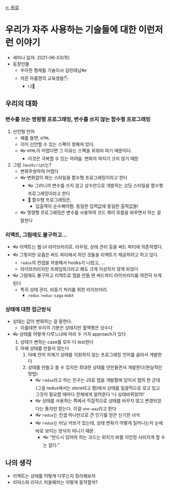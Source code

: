 [← 뒤로](./README.md)

# 우리가 자주 사용하는 기술들에 대한 이런저런 이야기

- 세미나 일자: 2021-06-03(목)
- 등장인물
    - 우아한 형제들 기술이사 김민태님👓
    - 아흔 아홉명의 교육생들🖐
        - 나🥎

## 우리의 대화

### 변수를 쓰는 명령형 프로그래밍, 변수를 쓰지 않는 함수형 프로그래밍
1. 선언형 언어
    - 예를 들면, `HTML`
    - 이미 선언할 수 있는 스펙이 정해져 있다. 
    - 👓 `HTML`이 어렵다면 그 이유는 스펙을 외워야 하기 때문이다.
        - 이것은 극복할 수 있는 어려움. 변화의 여지가 크지 않기 때문
2. 그럼 `JavaScript`는? 
    - 변화무쌍하여 어렵다
    - 👓 변화없이 짜는 스타일을 함수형 프로그래밍이라고 한다
        - 👓 그러니까 변수를 쓰지 않고 상수만으로 개발하는 코딩 스타일을 함수형 프로그래밍이라고 한다
        - 🥎 함수형 프로그래밍은,
            - 입출력이 순수해야함: 동일한 입력값에 동일한 출력값을!
    - 👓 명령형 프로그래밍은 변수를 사용하여 코드 제어 흐름을 바꾸면서 하는 걸 말한다


### 리액트, 그럼에도 불구하고...
- 👓 리액트는 웹 UI 라이브러리로, 라우팅, 상태 관리 등을 써드 파티에 의존하였다.
- 👓 그렇지만 요즘은 써드 파티에서 하던 것들을 리액트가 제공하려고 하고 있다.
    - `redux`의 컨셉을 차용해서 hooks가 나왔고, ...
    - 라이브러리지만 프레임워크라고 해도 크게 이상하지 않게 되었다
- 👓 그럼에도 불구하고 리액트로 앱을 만들 땐 써드파티 라이브러리를 여전히 쓰게 된다
    - 특히 상태 관리, 비동기 처리를 위한 라이브러리
        - `redux` `redux-saga` `mobX`

### 상태에 대한 접근방식
- 상태는 값이 변화하는 걸 말한다. 
    - 이를테면 우리의 기분은 상태지만 혈액형은 상수다
- 👓 상태를 어떻게 다루느냐에 따라 두 가지 approach가 있다
    1. 상태가 변하는 case를 모두 다 test한다
    2. 아예 상태를 만들지 않는다
        1. 아예 언어 자체가 상태를 지원하지 않는 프로그래밍 언어를 골라서 개발한다
        1. 상태를 만들고 쓸 수 있지만 최대한 상태를 안만들면서 개발한다(현실적인 방법)
            - 👓 `redux`라고 하는 친구는 JS로 앱을 개발함에 있어서 앱의 한 군데(그걸 redux에서는 store라고 함)에서 상태를 일괄적으로 갖고 있고 그것이 필요할 때마다 전체에게 알려준다 '나 상태바뀌었어!' 
            - 👓 상태를 사용하는 쪽에서 직접적으로 상태를 바꾸지 않고 변경되었다는 통지만 받는다. 이걸 `one-way`라고 한다
            - 👓 `redux`는 컨셉 하나만으로 큰 인기를 얻은 신기한 녀석
            - 👓 `redux`는 러닝 커브가 있는데, 상태 변화가 어떻게 일어나는지 눈에 바로 보이는 방식이 아니기 때문.
                - 👓 "반드시 있어야 하는 코드는 위치가 바뀔 지언정 사라지게 할 수는 없다."

## 나의 생각
- 리액트는 상태를 어떻게 다루는지 정리해보자
- 리덕스와 리덕스 미들웨어는 어떻게 동작할까?
